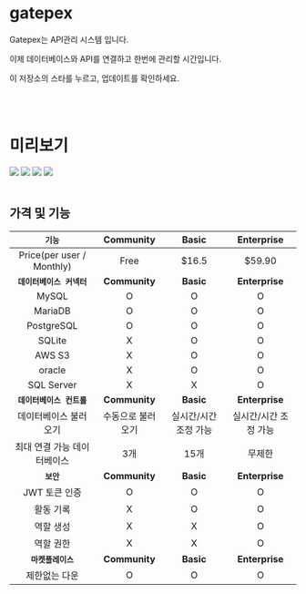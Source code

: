 # gatepex
Gatepex는 API관리 시스템 입니다.

이제 데이터베이스와 API를 연결하고 한번에 관리할 시간입니다.

이 저장소의 스타를 누르고, 업데이트를 확인하세요.

<br>
<br>

# 미리보기

<img src="https://cdn.discordapp.com/attachments/980765436973035550/1186195487657840680/2023-12-18_3.36.48.png?ex=65925da2&is=657fe8a2&hm=a83f4bdf6251f43fb6d58a30b3e931ea8009bd8522b582517b20fba3287ad899&">
<img src="https://cdn.discordapp.com/attachments/980765436973035550/1182964776784105602/2023-12-09_5.37.32.png?ex=65869ccd&is=657427cd&hm=178d47e00eafc54e9240385919cfc2c0a6037d9fa78987b473283812a4d6c4df&">
<img src="https://cdn.discordapp.com/attachments/980765436973035550/1182964776247230545/2023-12-09_5.39.20.png?ex=65869ccd&is=657427cd&hm=62b529c626c60b4101384b308830033cbf0d3f44298a256e54c1cdd21d1ce677&">
<img src="https://cdn.discordapp.com/attachments/980765436973035550/1182964775802646598/2023-12-09_5.39.27.png?ex=65869ccc&is=657427cc&hm=f6c7608ae654693f98ca150e577d565911512639b6652e6d94c8c91ee0f69ab7&">

<br>
<br>

## 가격 및 기능

|`기능`|Community|Basic|Enterprise|
| :---: | :---: | :---: | :---: |
|Price(per user / Monthly)|Free|$16.5|$59.90|
|**`데이터베이스 커넥터`**|**Community**|**Basic**|**Enterprise**|
|MySQL|O|O|O|
|MariaDB|O|O|O|
|PostgreSQL|O|O|O|
|SQLite|X|O|O|
|AWS S3|X|O|O|
|oracle|X|O|O|
|SQL Server|X|X|O|
|**`데이터베이스 컨트롤`**|**Community**|**Basic**|**Enterprise**|
|데이터베이스 불러오기|수동으로 불러오기|실시간/시간 조정 가능|실시간/시간 조정 가능|
|최대 연결 가능 데이터베이스|3개|15개|무제한|
|**`보안`**|**Community**|**Basic**|**Enterprise**|
|JWT 토큰 인증|O|O|O|
|활동 기록|X|O|O|
|역할 생성|X|X|O|
|역할 권한|X|X|O|
|**`마켓플레이스`**|**Community**|**Basic**|**Enterprise**|
|제한없는 다운|O|O|O|
